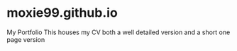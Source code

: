 # moxie99.github.io
My Portfolio
This houses my CV both a well detailed version and a short one page version
